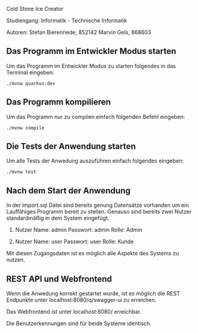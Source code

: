 Cold Stone Ice Creator

Studiengang: Informatik - Technische Informatik

Autoren:   Stefan Bierenriede, 852142
            Marvin Gels, 868603

## Das Programm im Entwickler Modus starten

Um das Programm im Entwickler Modus zu starten folgendes in das Terminal eingeben:
```shell script
./mvnw quarkus:dev
```
## Das Programm kompilieren

Um das Programm nur zu compilen einfach folgenden Befehl eingeben:
```shell script
./mvnw compile
```
## Die Tests der Anwendung starten

Um alle Tests der Anwedung auszuführen einfach folgendes eingeben:
```shell script
./mvnw test
```

## Nach dem Start der Anwendung

In der import.sql Datei sind bereits genung Datensätze vorhanden um ein Lauffähiges Programm bereit zu stellen.
Genauso sind bereits zwei Nutzer standardmäßig in dem System eingefügt.

1. Nutzer
Name:       admin
Passwort:   admin
Rolle:      Admin

2. Nutzer
Name:       user
Passwort:   user
Rolle:      Kunde

Mit diesen Zugangsdaten ist es möglich alle Aspekte des Systems zu nutzen.

## REST API und Webfrontend

Wenn die Anwedung korrekt gestartet wurde, ist es möglich die REST Endpunkte unter localhost:8080/q/swagger-ui zu erreichen.

Das Webfrontend ist unter localhost:8080/ erreichbar.

Die Benutzerkennungen sind für beide Systeme identisch.